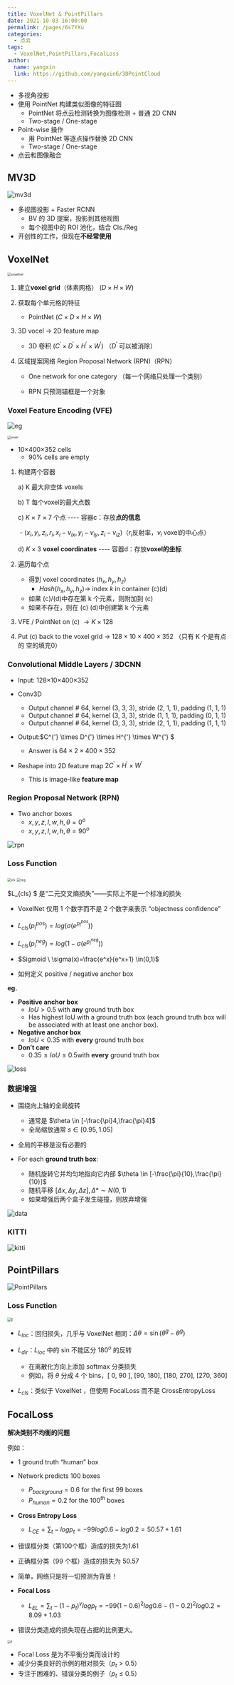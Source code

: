 ```yaml
---
title: VoxelNet & PointPillars
date: 2021-10-03 16:00:00
permalink: /pages/6s7YXu
categories: 
  - 点云
tags: 
  - VoxelNet,PointPillars,FocalLoss
author: 
  name: yangxin
  link: https://github.com/yangxin6/3DPointCloud
---
```


- 多视角投影
- 使用 PointNet 构建类似图像的特征图
  - PointNet 将点云检测转换为图像检测 + 普通 2D CNN
  - Two-stage / One-stage
- Point-wise 操作
  - 用 PointNet 等逐点操作替换 2D CNN
  - Two-stage / One-stage
- 点云和图像融合



## MV3D

![mv3d](https://cdn.jsdelivr.net/gh/yangxin6/img-hosting@master/images/mv3d.6uswyhfuy6o0.jpg)

- 多视图投影 + Faster RCNN
  - BV 的 3D 提案，投影到其他视图
  - 每个视图中的 ROI 池化，结合 Cls./Reg
- 开创性的工作，但现在**不经常使用**

## VoxelNet

<img src="https://cdn.jsdelivr.net/gh/yangxin6/img-hosting@master/images/voxelnet.2os9h9yremu0.png" alt="voxelnet" style="zoom:50%;" />

1. 建立**voxel grid**（体素网格）                        ($D \times H \times W$)

2. 获取每个单元格的特征

   - PointNet                        ($C \times D \times H \times W$)

3. 3D vocel $\rightarrow$ 2D feature map

   - 3D 卷积                           ($C^{'} \times D^{'} \times H^{'} \times W^{'}$) （$D^{'}$ 可以被消除）

4. 区域提案网络  Region Proposal Network (RPN)（RPN）

   - One network for one category （每一个网络只处理一个类别）

   - RPN 只预测锚框是一个对象



### Voxel Feature Encoding (VFE)

![eg](https://cdn.jsdelivr.net/gh/yangxin6/img-hosting@master/images/eg.5u0vbk8zze80.png)



<img src="https://cdn.jsdelivr.net/gh/yangxin6/img-hosting@master/images/voxel.142wo8sfvo2k.jpg" alt="voxel" style="zoom:47%;" />

- 10×400×352 cells
  - 90% cells are empty

1. 构建两个容器

      a)  K 最大非空体 voxels

      b) T 每个voxel的最大点数

      c) $K \times T \times 7$ 个点      ---- 容器c：存放**点的信息**

   ​		- ($x_i,y_i,z_i,r_i,x_i-v_{ix},y_i-v_{iy},z_i-v_{iz}$)（$r_i$反射率，$v_{i}$ voxel的中心点）

      d) $K \times 3$ **voxel coordinates**     ---- 容器d：存放**voxel的坐标**

2. 遍历每个点

   - 得到 voxel coordinates  $(h_x,h_y,h_z)$
     - $Hash(h_x,h_y,h_z) \rightarrow$   index $k$  in container (c)(d)
   - 如果  (c)/(d)中存在第 k 个元素，则附加到 (c)
   - 如果不存在，则在 (c) (d)中创建第 k 个元素 

3. VFE / PointNet  on (c)  $\rightarrow K \times 128$

4. Put (c) back to the voxel grid $\rightarrow$ $128\times10\times400\times352$  （只有 K 个是有点的 空的填充0）



### Convolutional Middle Layers / 3DCNN

- Input: 128×10×400×352
- Conv3D
  - Output channel # 64, kernel (3, 3, 3), stride (2, 1, 1), padding (1, 1, 1)
  - Output channel # 64, kernel (3, 3, 3), stride (1, 1, 1), padding (0, 1, 1)
  - Output channel # 64, kernel (3, 3, 3), stride (2, 1, 1), padding (1, 1, 1)

- Output:$C^{'} \times D^{'} \times H^{'} \times W^{'} $
  - Answer is $64\times2\times400\times352$

- Reshape into 2D feature map $2C^{'} \times  H^{'} \times W^{'}$
  - This is image-like **feature map**



### Region Proposal Network (RPN)

- Two anchor boxes
  - $x,y,z,l,w,h,\theta=0^o$
  - $x,y,z,l,w,h,\theta=90^o$

![rpn](https://cdn.jsdelivr.net/gh/yangxin6/img-hosting@master/images/rpn.1kx1vedkgf1c.png)

### Loss Function

<img src="https://cdn.jsdelivr.net/gh/yangxin6/img-hosting@master/images/cls.2oz22bl9rn40.jpg" alt="cls" style="zoom:50%;" /> <img src="https://cdn.jsdelivr.net/gh/yangxin6/img-hosting@master/images/reg.5g2zypi3ths0.jpg" alt="reg" style="zoom:50%;" />

$L_{cls} $ 是“二元交叉熵损失”——实际上不是一个标准的损失

- VoxelNet 仅用 1 个数字而不是 2 个数字来表示 “objectness confidence”

- $L_{cls}(p_i^{pos}) = log(\sigma(e^{p_i^{pos}}))$
- $L_{cls}(p_i^{neg}) = log(1-\sigma(e^{p_i^{neg}}))$
- $Sigmoid \ \sigma(x)=\frac{e^x}{e^x+1} \in(0,1)$







- 如何定义 positive / negative anchor box

**eg.**

- **Positive anchor box**
  - $IoU > 0.5$ with **any** ground truth box 
  - Has highest IoU with a ground truth box (each ground truth box will be associated with at least one anchor box).
- **Negative anchor box**
  - $IoU < 0.35$ with **every** ground truth box 
- **Don’t care**
  - $0.35\leq IoU \leq 0.5$with **every** ground truth box



![loss](https://cdn.jsdelivr.net/gh/yangxin6/img-hosting@master/images/loss.5p168i5b6bg0.png)



### 数据增强

- 围绕向上轴的全局旋转
  - 通常是 $\theta \in [-\frac{\pi}4,\frac{\pi}4]$
  - 全局缩放通常 $s \in[0.95,1.05]$

- 全局的平移是没有必要的

- For each **ground truth box**:
  - 随机旋转它并均匀地指向它内部 $\theta \in [-\frac{\pi}{10},\frac{\pi}{10}]$
  - 随机平移 $[\Delta x,\Delta y,\Delta z], \Delta* \sim N(0,1)$
  - 如果增强后两个盒子发生碰撞，则放弃增强

![data](https://cdn.jsdelivr.net/gh/yangxin6/img-hosting@master/images/data.5k0sc6c07x40.png)



### KITTI

![kitti](https://cdn.jsdelivr.net/gh/yangxin6/img-hosting@master/images/kitti.5yhgqeyv48c0.png)



## PointPillars

![PointPillars](https://cdn.jsdelivr.net/gh/yangxin6/img-hosting@master/images/PointPillars.5361vd4lk2g0.jpg)

### Loss Function

<img src="https://cdn.jsdelivr.net/gh/yangxin6/img-hosting@master/images/l.j7by314lob4.jpg" alt="l" style="zoom:60%;" />

- $L_{loc}$：回归损失，几乎与 VoxelNet 相同：$\Delta \theta = \sin(\theta^g-\theta^g)$

- $L_{dir}$：$L_{loc}$ 中的 sin 不能区分 $180^o$ 的反转
  - 在离散化方向上添加 softmax 分类损失
  - 例如，将 $\theta$ 分成 4 个 bins，[ 0, 90 ], [90, 180], [180, 270], [270, 360]

- $L_{cls}$：类似于 VoxelNet ，但使用 FocalLoss 而不是 CrossEntropyLoss

## FocalLoss

**解决类别不均衡的问题**

例如：

- 1 ground truth “human” box
- Network predicts 100 boxes
  - $P_{background} = 0.6$ for the first 99 boxes
  - $P_{human} = 0.2$ for the $100^{th}$ boxes

- **Cross Entropy Loss**
  - $L_{CE} = \sum_t - logp_t = -99log0.6 -log0.2 = 50.57 + 1.61$
- 错误框分类（第100个框）造成的损失为1.61
- 正确框分类（99 个框）造成的损失为 50.57
- 简单，网络只是将一切预测为背景！



- **Focal Loss**
  - $L_{EL} = \sum_t - (1-p_t)^{\gamma}logp_t = -99(1-0.6)^2log0.6 -(1-0.2)^2log0.2 = 8.09 + 1.03$

- 错误分类造成的损失现在占据的比例更大。

<img src="https://cdn.jsdelivr.net/gh/yangxin6/img-hosting@master/images/fl.5d96qn8gvnc0.jpg" alt="fl" style="zoom:43%;" />

- Focal Loss 是为不平衡分类而设计的
- 减少分类良好的示例的相对损失（$p_t > 0.5$）
- 专注于困难的、错误分类的例子（$p_t \leq 0.5$）

